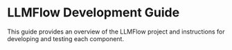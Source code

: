# LLMFlow Development Guide

This guide provides an overview of the LLMFlow project and instructions for developing and testing each component.
